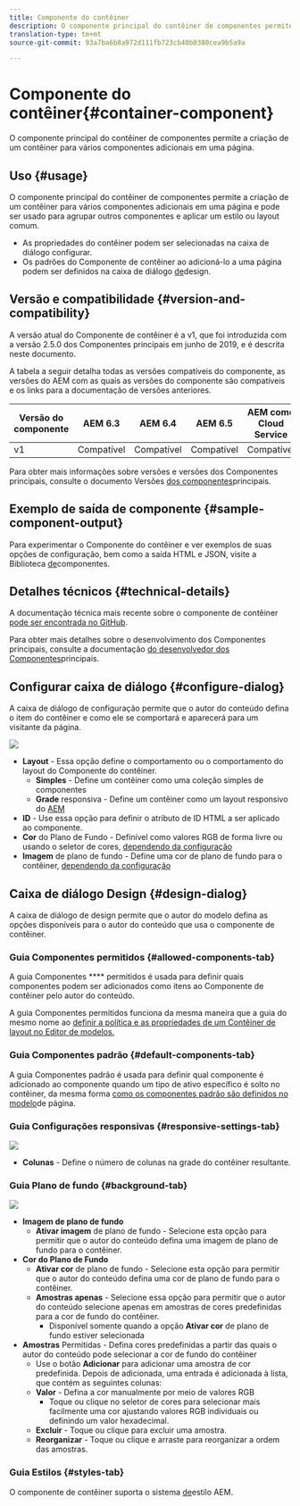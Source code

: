 ```yaml
---
title: Componente do contêiner
description: O componente principal do contêiner de componentes permite a criação de um contêiner para vários componentes adicionais em uma página.
translation-type: tm+mt
source-git-commit: 93a7ba6b8a972d111fb723cb40b0380cea9b5a9a

---
```



# Componente do contêiner{#container-component}

O componente principal do contêiner de componentes permite a criação de um contêiner para vários componentes adicionais em uma página.

## Uso {#usage}

O componente principal do contêiner de componentes permite a criação de um contêiner para vários componentes adicionais em uma página e pode ser usado para agrupar outros componentes e aplicar um estilo ou layout comum.

* As propriedades do contêiner podem ser selecionadas na caixa de diálogo [](#configure-dialog)configurar.
* Os padrões do Componente de contêiner ao adicioná-lo a uma página podem ser definidos na caixa de diálogo [de](#design-dialog)design.

## Versão e compatibilidade {#version-and-compatibility}

A versão atual do Componente de contêiner é a v1, que foi introduzida com a versão 2.5.0 dos Componentes principais em junho de 2019, e é descrita neste documento.

A tabela a seguir detalha todas as versões compatíveis do componente, as versões do AEM com as quais as versões do componente são compatíveis e os links para a documentação de versões anteriores.

| Versão do componente | AEM 6.3 | AEM 6.4 | AEM 6.5 | AEM como Cloud Service |
|--- |--- |--- |---|---|
| v1 | Compatível | Compatível | Compatível | Compatível |

Para obter mais informações sobre versões e versões dos Componentes principais, consulte o documento Versões [dos componentes](/help/versions.md)principais.

## Exemplo de saída de componente {#sample-component-output}

Para experimentar o Componente do contêiner e ver exemplos de suas opções de configuração, bem como a saída HTML e JSON, visite a Biblioteca [de](https://adobe.com/go/aem_cmp_library_container)componentes.

## Detalhes técnicos {#technical-details}

A documentação técnica mais recente sobre o componente de contêiner [pode ser encontrada no GitHub](https://adobe.com/go/aem_cmp_tech_container_v1).

Para obter mais detalhes sobre o desenvolvimento dos Componentes principais, consulte a documentação [do desenvolvedor dos Componentes](/help/developing/overview.md)principais.

## Configurar caixa de diálogo {#configure-dialog}

A caixa de diálogo de configuração permite que o autor do conteúdo defina o item do contêiner e como ele se comportará e aparecerá para um visitante da página.

![](/help/assets/screen-shot-2019-06-21-13.59.26.png)

* **Layout** - Essa opção define o comportamento ou o comportamento do layout do Componente do contêiner.
   * **Simples** - Define um contêiner como uma coleção simples de componentes
   * **Grade** responsiva - Define um contêiner como um layout responsivo do [AEM](https://docs.adobe.com/content/help/en/experience-manager-cloud-service/sites/authoring/features/responsive-layout.html)
* **ID** - Use essa opção para definir o atributo de ID HTML a ser aplicado ao componente.
* **Cor** do Plano de Fundo - Definível como valores RGB de forma livre ou usando o seletor de cores, [dependendo da configuração](#background-tab)
* **Imagem** de plano de fundo - Define uma cor de plano de fundo para o contêiner, [dependendo da configuração](#background-tab)

## Caixa de diálogo Design {#design-dialog}

A caixa de diálogo de design permite que o autor do modelo defina as opções disponíveis para o autor do conteúdo que usa o componente de contêiner.

### Guia Componentes permitidos {#allowed-components-tab}

A guia Componentes **** permitidos é usada para definir quais componentes podem ser adicionados como itens ao Componente de contêiner pelo autor do conteúdo.

A guia Componentes permitidos funciona da mesma maneira que a guia do mesmo nome ao [definir a política e as propriedades de um Contêiner de layout no Editor de modelos.](https://docs.adobe.com/content/help/en/experience-manager-cloud-service/sites/authoring/features/templates.html)

### Guia Componentes padrão {#default-components-tab}

A guia Componentes padrão é usada para definir qual componente é adicionado ao componente quando um tipo de ativo específico é solto no contêiner, da mesma forma [como os componentes padrão são definidos no modelo](https://docs.adobe.com/content/help/en/experience-manager-cloud-service/sites/authoring/features/templates.html)de página.

### Guia Configurações responsivas {#responsive-settings-tab}

![](/help/assets/screen-shot-2019-06-21-09.33.03.png)

* **Colunas** - Define o número de colunas na grade do contêiner resultante.

### Guia Plano de fundo {#background-tab}

![](/help/assets/screen-shot-2019-06-21-09.42.42.png)

* **Imagem de plano de fundo**
   * **Ativar imagem** de plano de fundo - Selecione esta opção para permitir que o autor do conteúdo defina uma imagem de plano de fundo para o contêiner.
* **Cor do Plano de Fundo**
   * **Ativar cor** de plano de fundo - Selecione esta opção para permitir que o autor do conteúdo defina uma cor de plano de fundo para o contêiner.
   * **Amostras apenas** - Selecione essa opção para permitir que o autor do conteúdo selecione apenas em amostras de cores predefinidas para a cor de fundo do contêiner.
      * Disponível somente quando a opção **Ativar cor** de plano de fundo estiver selecionada
* **Amostras** Permitidas - Defina cores predefinidas a partir das quais o autor do conteúdo pode selecionar a cor de fundo do contêiner
   * Use o botão **Adicionar** para adicionar uma amostra de cor predefinida. Depois de adicionada, uma entrada é adicionada à lista, que contém as seguintes colunas:
   * **Valor** - Defina a cor manualmente por meio de valores RGB
      * Toque ou clique no seletor de cores para selecionar mais facilmente uma cor ajustando valores RGB individuais ou definindo um valor hexadecimal.
   * **Excluir** - Toque ou clique para excluir uma amostra.
   * **Reorganizar** - Toque ou clique e arraste para reorganizar a ordem das amostras.

### Guia Estilos {#styles-tab}

O componente de contêiner suporta o sistema [de](/help/get-started/authoring.md#component-styling)estilo AEM.
